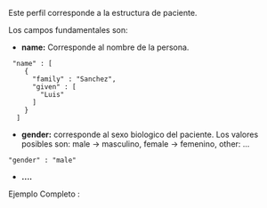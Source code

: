 Este perfil corresponde a la estructura de paciente. 

Los campos fundamentales son:

*   **name:** Corresponde al nombre de la persona.

```
 "name" : [
    {
      "family" : "Sanchez",
      "given" : [
        "Luis"
      ]
    }
  ]
```

*   **gender:** corresponde al sexo biologico del paciente. Los valores posibles son: male -> masculino, female -> femenino, other: ... 

```
"gender" : "male"
```

*   **....**

Ejemplo Completo :